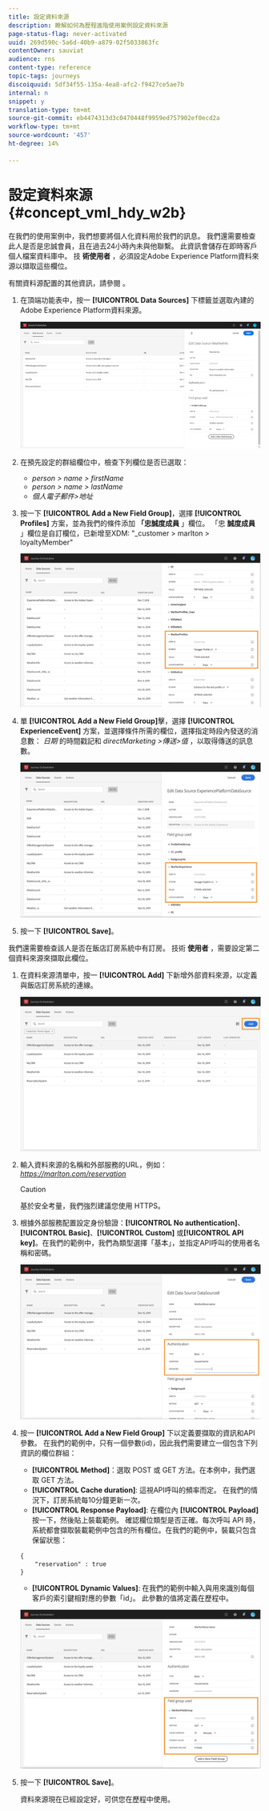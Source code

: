 ```yaml
---
title: 設定資料來源
description: 瞭解如何為歷程進階使用案例設定資料來源
page-status-flag: never-activated
uuid: 269d590c-5a6d-40b9-a879-02f5033863fc
contentOwner: sauviat
audience: rns
content-type: reference
topic-tags: journeys
discoiquuid: 5df34f55-135a-4ea8-afc2-f9427ce5ae7b
internal: n
snippet: y
translation-type: tm+mt
source-git-commit: eb4474313d3c0470448f9959ed757902ef0ecd2a
workflow-type: tm+mt
source-wordcount: '457'
ht-degree: 14%

---
```



# 設定資料來源 {#concept_vml_hdy_w2b}

在我們的使用案例中，我們想要將個人化資料用於我們的訊息。 我們還需要檢查此人是否是忠誠會員，且在過去24小時內未與他聯繫。 此資訊會儲存在即時客戶個人檔案資料庫中。 技 **術使用者** ，必須設定Adobe Experience Platform資料來源以擷取這些欄位。

有關資料源配置的其他資訊，請參閱 [](../datasource/about-data-sources.md)。

1. 在頂端功能表中，按一 **[!UICONTROL Data Sources]** 下標籤並選取內建的Adobe Experience Platform資料來源。

   ![](../assets/journey23.png)

1. 在預先設定的群組欄位中，檢查下列欄位是否已選取：

   * _person > name > firstName_
   * _person > name > lastName_
   * _個人電子郵件>地址_

1. 按一下 **[!UICONTROL Add a New Field Group]**，選擇 **[!UICONTROL Profiles]** 方案，並為我們的條件添加 **「忠誠度成員** 」欄位。 「忠 **誠度成員** 」欄位是自訂欄位，已新增至XDM: &quot;_customer > marlton > loyaltyMember&quot;

   ![](../assets/journeyuc2_6.png)

1. 單 **[!UICONTROL Add a New Field Group]**&#x200B;擊，選擇 **[!UICONTROL ExperienceEvent]** 方案，並選擇條件所需的欄位，選擇指定時段內發送的消息數： _日期_ 的時間戳記和 _directMarketing >傳送>值_ ，以取得傳送的訊息數。

   ![](../assets/journeyuc2_7.png)

1. 按一下 **[!UICONTROL Save]**。

我們還需要檢查該人是否在飯店訂房系統中有訂房。 技術 **使用者** ，需要設定第二個資料來源來擷取此欄位。

1. 在資料來源清單中，按一 **[!UICONTROL Add]** 下新增外部資料來源，以定義與飯店訂房系統的連線。

   ![](../assets/journeyuc2_9.png)

1. 輸入資料來源的名稱和外部服務的URL，例如： _https://marlton.com/reservation_

   >[!CAUTION]
   >
   >基於安全考量，我們強烈建議您使用 HTTPS。

1. 根據外部服務配置設定身份驗證：**[!UICONTROL No authentication]**、**[!UICONTROL Basic]**、**[!UICONTROL Custom]** 或&#x200B;**[!UICONTROL API key]**。在我們的範例中，我們為類型選擇「基本」，並指定API呼叫的使用者名稱和密碼。

   ![](../assets/journeyuc2_10.png)

1. 按一 **[!UICONTROL Add a New Field Group]** 下以定義要擷取的資訊和API參數。 在我們的範例中，只有一個參數(id)，因此我們需要建立一個包含下列資訊的欄位群組：

   * **[!UICONTROL Method]**：選取 POST 或 GET 方法。在本例中，我們選取 GET 方法。
   * **[!UICONTROL Cache duration]**: 這視API呼叫的頻率而定。 在我們的情況下，訂房系統每10分鐘更新一次。
   * **[!UICONTROL Response Payload]**: 在欄位內 **[!UICONTROL Payload]** 按一下，然後貼上裝載範例。 確認欄位類型是否正確。每次呼叫 API 時，系統都會擷取裝載範例中包含的所有欄位。在我們的範例中，裝載只包含保留狀態：

   ```
   {
       "reservation" : true
   }
   ```

   * **[!UICONTROL Dynamic Values]**: 在我們的範例中輸入與用來識別每個客戶的索引鍵相對應的參數「id」。 此參數的值將定義在歷程中。

   ![](../assets/journeyuc2_11.png)

1. 按一下 **[!UICONTROL Save]**。

   資料來源現在已經設定好，可供您在歷程中使用。
